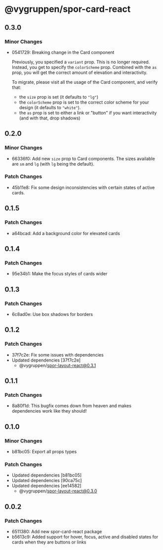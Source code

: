 # @vygruppen/spor-card-react

## 0.3.0

### Minor Changes

- 0541729: Breaking change in the Card component

  Previously, you specified a `variant` prop. This is no longer required. Instead, you get to specify the `colorScheme` prop. Combined with the `as` prop, you will get the correct amount of elevation and interactivity.

  To migrate, please visit all the usage of the Card component, and verify that:

  - the `size` prop is set (it defaults to `"lg"`)
  - the `colorScheme` prop is set to the correct color scheme for your design (it defaults to `"white"`).
  - the `as` prop is set to either a link or "button" if you want interactivity (and with that, drop shadows)

## 0.2.0

### Minor Changes

- 66336f0: Add new `size` prop to Card components. The sizes available are `sm` and `lg` (with `lg` being the default).

### Patch Changes

- 45b11e8: Fix some design inconsistencies with certain states of active cards.

## 0.1.5

### Patch Changes

- a64bcad: Add a background color for elevated cards

## 0.1.4

### Patch Changes

- 95e34b1: Make the focus styles of cards wider

## 0.1.3

### Patch Changes

- 6c8ad0e: Use box shadows for borders

## 0.1.2

### Patch Changes

- 37f7c2e: Fix some issues with dependencies
- Updated dependencies [37f7c2e]
  - @vygruppen/spor-layout-react@0.3.1

## 0.1.1

### Patch Changes

- 8a80f1d: This bugfix comes down from heaven and makes dependencies work like they should!

## 0.1.0

### Minor Changes

- b81bc05: Export all props types

### Patch Changes

- Updated dependencies [b81bc05]
- Updated dependencies [90ca75c]
- Updated dependencies [ee14582]
  - @vygruppen/spor-layout-react@0.3.0

## 0.0.2

### Patch Changes

- 6511380: Add new spor-card-react package
- b5613c9: Added support for hover, focus, active and disabled states for cards when they are buttons or links
